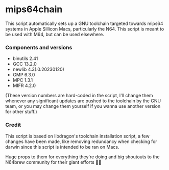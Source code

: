 # mips64chain

This script automatically sets up a GNU toolchain targeted towards mips64 systems in Apple Sillicon Macs, particularly the N64. This script is meant to be used with M64, but can be used elsewhere.

### Components and versions

- binutils 2.41
- GCC 13.2.0
- newlib 4.3(.0.20230120)
- GMP 6.3.0
- MPC 1.3.1
- MIFR 4.2.0

(These version numbers are hard-coded in the script, I'll change them whenever any significant updates are pushed to the toolchain by the GNU team, or you may change them yourself if you wanna use another version for other stuff.)

### Credit

This script is based on libdragon's toolchain installation script, a few changes have been made, like removing redundancy when checking for darwin since this script is intended to be ran on Macs.

Huge props to them for everything they're doing and big shoutouts to the N64brew community for their giant efforts 👏🏼
